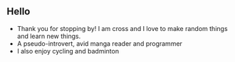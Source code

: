 ## Hello
- Thank you for stopping by! I am cross and I love to make random things and learn new things.
- A pseudo-introvert, avid manga reader and programmer
- I also enjoy cycling and badminton
